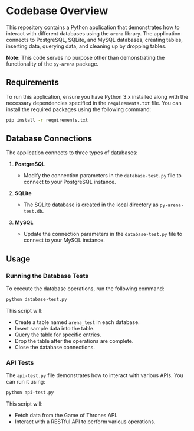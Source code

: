 # Codebase Overview

This repository contains a Python application that demonstrates how to interact with different databases using the `arena` library. The application connects to PostgreSQL, SQLite, and MySQL databases, creating tables, inserting data, querying data, and cleaning up by dropping tables. 

**Note:** This code serves no purpose other than demonstrating the functionality of the `py-arena` package.

## Requirements

To run this application, ensure you have Python 3.x installed along with the necessary dependencies specified in the `requirements.txt` file. You can install the required packages using the following command:

```bash
pip install -r requirements.txt
```

## Database Connections

The application connects to three types of databases:

1. **PostgreSQL**
   - Modify the connection parameters in the `database-test.py` file to connect to your PostgreSQL instance.

2. **SQLite**
   - The SQLite database is created in the local directory as `py-arena-test.db`.

3. **MySQL**
   - Update the connection parameters in the `database-test.py` file to connect to your MySQL instance.

## Usage

### Running the Database Tests

To execute the database operations, run the following command:

```bash
python database-test.py
```

This script will:
- Create a table named `arena_test` in each database.
- Insert sample data into the table.
- Query the table for specific entries.
- Drop the table after the operations are complete.
- Close the database connections.

### API Tests

The `api-test.py` file demonstrates how to interact with various APIs. You can run it using:

```bash
python api-test.py
```

This script will:
- Fetch data from the Game of Thrones API.
- Interact with a RESTful API to perform various operations.